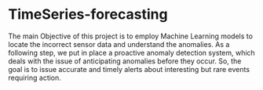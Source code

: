 # TimeSeries-forecasting
The main Objective of this project is to employ Machine Learning models to locate the incorrect sensor data and understand the anomalies. 
As a following step, we put in place a proactive anomaly detection system, which deals with the issue of anticipating anomalies before they occur. 
So, the goal is to issue accurate and timely alerts about interesting but rare events requiring action.
